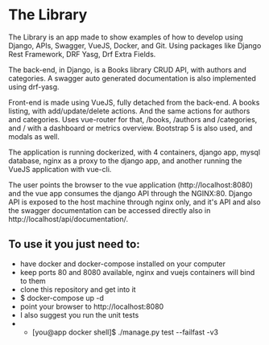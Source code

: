 # The Library

The Library is an app made to show examples of how to develop using Django, APIs, Swagger, VueJS, Docker, and Git. Using packages like Django Rest Framework, DRF Yasg, Drf Extra Fields.

The back-end, in Django, is a Books library CRUD API, with authors and categories. A swagger auto generated documentation is also implemented using drf-yasg.

Front-end is made using VueJS, fully detached from the back-end. A books listing, with add/update/delete actions. And the same actions for authors and categories. Uses vue-router for that, /books, /authors and /categories, and / with a dashboard or metrics overview. Bootstrap 5 is also used, and modals as well.

The application is running dockerized, with 4 containers, django app, mysql database, nginx as a proxy to the django app, and another running the VueJS application with vue-cli.

The user points the browser to the vue application (http://localhost:8080) and the vue app consumes the django API through the NGINX:80. Django API is exposed to the host machine through nginx only, and it's API and also the swagger documentation can be accessed directly also in http://localhost/api/documentation/.


## To use it you just need to:
- have docker and docker-compose installed on your computer
- keep ports 80 and 8080 available, nginx and vuejs containers will bind to them
- clone this repository and get into it
- $ docker-compose up -d
- point your browser to http://localhost:8080
- I also suggest you run the unit tests
- - [you@app docker shell]$ ./manage.py test --failfast -v3
